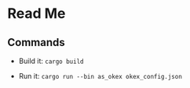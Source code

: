 # Read Me

## Commands

* Build it: `cargo build`

* Run it: `cargo run --bin as_okex okex_config.json`